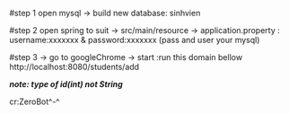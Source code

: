 #step 1
open mysql
-> build new database: sinhvien

#step 2
open spring to suit
-> src/main/resource -> application.property : username:xxxxxxx & password:xxxxxxx (pass and user your mysql)

#step 3
-> go to googleChrome
-> start :run this domain bellow 
http://localhost:8080/students/add

***note: type of id(int) not String***

cr:ZeroBot^-^
